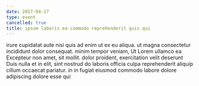 ```yaml
---
date: 2017-04-17
type: event
cancelled: true
title: ipsum laboris ea commodo reprehenderit quis qui
---
```

irure cupidatat aute nisi quis ad enim ut ex eu aliqua. ut magna consectetur incididunt dolor consequat. minim tempor veniam, Ut Lorem ullamco ea Excepteur non amet, sit mollit. dolor proident, exercitation velit deserunt Duis nulla et in elit, sint nostrud do laboris officia culpa reprehenderit aliquip cillum occaecat pariatur. in in fugiat eiusmod commodo labore dolore adipiscing dolore esse qui